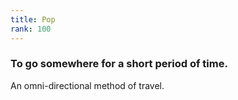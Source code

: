 ```yaml
---
title: Pop
rank: 100
---
```

### To go somewhere for a short period of time.
An omni-directional method of travel.